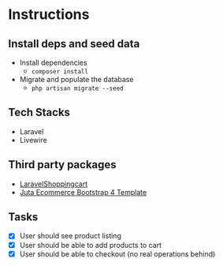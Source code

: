 # Instructions

## Install deps and seed data

- Install dependencies
  - `composer install`
- Migrate and populate the database
  - `php artisan migrate --seed`

## Tech Stacks

- Laravel
- Livewire

## Third party packages

- [LaravelShoppingcart](https://packagist.org/packages/bumbummen99/shoppingcart)
- [Juta Ecommerce Bootstrap 4 Template](https://demo.hasthemes.com/juta-preview/juta-v1/shop.html)

## Tasks

- [x] User should see product listing
- [x] User should be able to add products to cart
- [x] User should be able to checkout (no real operations behind)

